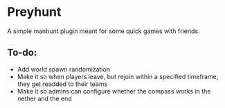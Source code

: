 # Preyhunt #

A simple manhunt plugin meant for some quick games with friends.

## To-do: ##

* Add world spawn randomization
* Make it so when players leave, but rejoin within a specified timeframe, they get readded to their teams
* Make it so admins can configure whether the compass works in the nether and the end